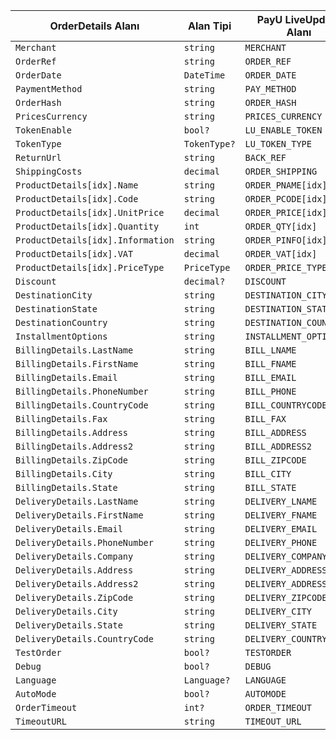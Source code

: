 | OrderDetails Alanı | Alan Tipi | PayU LiveUpdate Alanı |
| ----             | ---       | ---                 |
| `Merchant` | `string` | `MERCHANT` |
| `OrderRef` | `string` | `ORDER_REF` |
| `OrderDate` | `DateTime` | `ORDER_DATE` |
| `PaymentMethod` | `string` | `PAY_METHOD` |
| `OrderHash` | `string` | `ORDER_HASH` |
| `PricesCurrency` | `string` | `PRICES_CURRENCY` |
| `TokenEnable` | `bool?` | `LU_ENABLE_TOKEN` |
| `TokenType` | `TokenType?` | `LU_TOKEN_TYPE` |
| `ReturnUrl` | `string` | `BACK_REF` |
| `ShippingCosts` | `decimal` | `ORDER_SHIPPING` |
| `ProductDetails[idx].Name` | `string` | `ORDER_PNAME[idx]` |
| `ProductDetails[idx].Code` | `string` | `ORDER_PCODE[idx]` |
| `ProductDetails[idx].UnitPrice` | `decimal` | `ORDER_PRICE[idx]` |
| `ProductDetails[idx].Quantity` | `int` | `ORDER_QTY[idx]` |
| `ProductDetails[idx].Information` | `string` | `ORDER_PINFO[idx]` |
| `ProductDetails[idx].VAT` | `decimal` | `ORDER_VAT[idx]` |
| `ProductDetails[idx].PriceType` | `PriceType` | `ORDER_PRICE_TYPE[idx]` |
| `Discount` | `decimal?` | `DISCOUNT` |
| `DestinationCity` | `string` | `DESTINATION_CITY` |
| `DestinationState` | `string` | `DESTINATION_STATE` |
| `DestinationCountry` | `string` | `DESTINATION_COUNTRY` |
| `InstallmentOptions` | `string` | `INSTALLMENT_OPTIONS` |
| `BillingDetails.LastName` | `string` | `BILL_LNAME` |
| `BillingDetails.FirstName` | `string` | `BILL_FNAME` |
| `BillingDetails.Email` | `string` | `BILL_EMAIL` |
| `BillingDetails.PhoneNumber` | `string` | `BILL_PHONE` |
| `BillingDetails.CountryCode` | `string` | `BILL_COUNTRYCODE` |
| `BillingDetails.Fax` | `string` | `BILL_FAX` |
| `BillingDetails.Address` | `string` | `BILL_ADDRESS` |
| `BillingDetails.Address2` | `string` | `BILL_ADDRESS2` |
| `BillingDetails.ZipCode` | `string` | `BILL_ZIPCODE` |
| `BillingDetails.City` | `string` | `BILL_CITY` |
| `BillingDetails.State` | `string` | `BILL_STATE` |
| `DeliveryDetails.LastName` | `string` | `DELIVERY_LNAME` |
| `DeliveryDetails.FirstName` | `string` | `DELIVERY_FNAME` |
| `DeliveryDetails.Email` | `string` | `DELIVERY_EMAIL` |
| `DeliveryDetails.PhoneNumber` | `string` | `DELIVERY_PHONE` |
| `DeliveryDetails.Company` | `string` | `DELIVERY_COMPANY` |
| `DeliveryDetails.Address` | `string` | `DELIVERY_ADDRESS` |
| `DeliveryDetails.Address2` | `string` | `DELIVERY_ADDRESS2` |
| `DeliveryDetails.ZipCode` | `string` | `DELIVERY_ZIPCODE` |
| `DeliveryDetails.City` | `string` | `DELIVERY_CITY` |
| `DeliveryDetails.State` | `string` | `DELIVERY_STATE` |
| `DeliveryDetails.CountryCode` | `string` | `DELIVERY_COUNTRYCODE` |
| `TestOrder` | `bool?` | `TESTORDER` |
| `Debug` | `bool?` | `DEBUG` |
| `Language` | `Language?` | `LANGUAGE` |
| `AutoMode` | `bool?` | `AUTOMODE` |
| `OrderTimeout` | `int?` | `ORDER_TIMEOUT` |
| `TimeoutURL` | `string` | `TIMEOUT_URL` |
